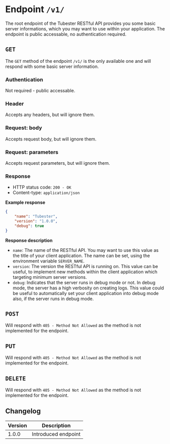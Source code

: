 # Endpoint `/v1/`
The root endpoint of the Tubester RESTful API provides you some basic server informations,
which you may want to use within your application. The endpoint is public accessable, no
authentication required.

## `GET`
The `GET` method of the endpoint `/v1/` is the only available one and will respond with some
basic server information.

### Authentication
Not required - public accessable.

### Header
Accepts any headers, but will ignore them.

### Request: body
Accepts request body, but will ignore them.

### Request: parameters
Accepts request parameters, but will ignore them.

### Response
- HTTP status code: `200 - OK`
- Content-type: `application/json`

**Example response**
```json
{
    "name": "Tubester",
    "version": "1.0.0",
    "debug": true
}
```

**Response description**

- `name`: The name of the RESTful API. You may want to use this value as the title of your client application. The name can
be set, using the environment variable `SERVER_NAME`.
- `version`: The version the RESTful API is running on. This value can be useful, to implement new methods within the client
application which targeting minimum server versions.
- `debug`: Indicates that the server runs in debug mode or not. In debug mode, the server has a high verbosity on creating logs. This
value could be useful to automatically set your client application into debug mode also, if the server runs in debug mode.

## `POST`
Will respond with `405 - Method Not Allowed` as the method is not implemented for the endpoint.

## `PUT`
Will respond with `405 - Method Not Allowed` as the method is not implemented for the endpoint.

## `DELETE`
Will respond with `405 - Method Not Allowed` as the method is not implemented for the endpoint.

## Changelog
| Version | Description |
|-------------|-------------|
| 1.0.0 | Introduced endpoint |